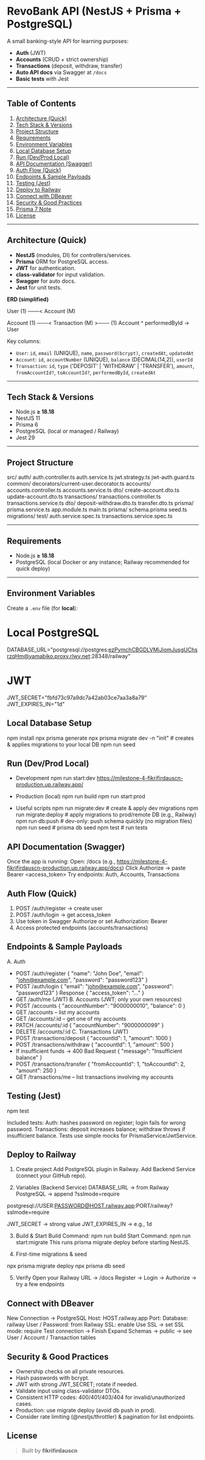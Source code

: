 # RevoBank API (NestJS + Prisma + PostgreSQL)

A small banking-style API for learning purposes:
- **Auth** (JWT)
- **Accounts** (CRUD + strict ownership)
- **Transactions** (deposit, withdraw, transfer)
- **Auto API docs** via Swagger at `/docs`
- **Basic tests** with Jest

---

## Table of Contents
1. [Architecture (Quick)](#architecture-quick)
2. [Tech Stack & Versions](#tech-stack--versions)
3. [Project Structure](#project-structure)
4. [Requirements](#requirements)
5. [Environment Variables](#environment-variables)
6. [Local Database Setup](#local-database-setup)
7. [Run (Dev/Prod Local)](#run-devprod-local)
8. [API Documentation (Swagger)](#api-documentation-swagger)
9. [Auth Flow (Quick)](#auth-flow-quick)
10. [Endpoints & Sample Payloads](#endpoints--sample-payloads)
11. [Testing (Jest)](#testing-jest)
12. [Deploy to Railway](#deploy-to-railway)
13. [Connect with DBeaver](#connect-with-dbeaver)
14. [Security & Good Practices](#security--good-practices)
15. [Prisma 7 Note](#prisma-7-note)
16. [License](#license)

---

## Architecture (Quick)

- **NestJS** (modules, DI) for controllers/services.
- **Prisma** ORM for PostgreSQL access.
- **JWT** for authentication.
- **class-validator** for input validation.
- **Swagger** for auto docs.
- **Jest** for unit tests.

**ERD (simplified)**

User (1) ───< Account (M)

Account (1) ───< Transaction (M) >─── (1) Account
^ performedById -> User


Key columns:
- `User`: `id`, `email` (UNIQUE), `name`, `password(bcrypt)`, `createdAt`, `updatedAt`
- `Account`: `id`, `accountNumber` (UNIQUE), `balance` (DECIMAL(14,2)), `userId`
- `Transaction`: `id`, `type` ('DEPOSIT' | 'WITHDRAW' | 'TRANSFER'), `amount`, `fromAccountId?`, `toAccountId?`, `performedById`, `createdAt`

---

## Tech Stack & Versions
- Node.js **≥ 18.18**
- NestJS 11
- Prisma 6
- PostgreSQL (local or managed / Railway)
- Jest 29

---

## Project Structure

src/
auth/
auth.controller.ts
auth.service.ts
jwt.strategy.ts
jwt-auth.guard.ts
common/
decorators/current-user.decorator.ts
accounts/
accounts.controller.ts
accounts.service.ts
dto/
create-account.dto.ts
update-account.dto.ts
transactions/
transactions.controller.ts
transactions.service.ts
dto/
deposit-withdraw.dto.ts
transfer.dto.ts
prisma/
prisma.service.ts
app.module.ts
main.ts
prisma/
schema.prisma
seed.ts
migrations/
test/
auth.service.spec.ts
transactions.service.spec.ts

---

## Requirements
- Node.js **≥ 18.18**
- PostgreSQL (local Docker or any instance; Railway recommended for quick deploy)

---

## Environment Variables

Create a `.env` file (for **local**):

# Local PostgreSQL
DATABASE_URL="postgresql://postgres:ezPymchCBGDLVMiJiomJusgUChsrzqHm@yamabiko.proxy.rlwy.net:28348/railway"

# JWT
JWT_SECRET="fbfd73c97a9dc7a42ab03ce7aa3a8a79"
JWT_EXPIRES_IN="1d"

## Local Database Setup

npm install
npx prisma generate
npx prisma migrate dev -n "init"   # creates & applies migrations to your local DB
npm run seed 

## Run (Dev/Prod Local)

- Development
npm run start:dev
 https://milestone-4-fikrifirdauscn-production.up.railway.app/

- Production (local)
npm run build
npm run start:prod

- Useful scripts
npm run migrate:dev        # create & apply dev migrations
npm run migrate:deploy     # apply migrations to prod/remote DB (e.g., Railway)
npm run db:push            # dev-only: push schema quickly (no migration files)
npm run seed               # prisma db seed
npm test                   # run tests

## API Documentation (Swagger)

Once the app is running:
Open: /docs (e.g., https://milestone-4-fikrifirdauscn-production.up.railway.app/docs)
Click Authorize → paste Bearer <access_token>
Try endpoints: Auth, Accounts, Transactions

## Auth Flow (Quick)

1. POST /auth/register → create user
2. POST /auth/login → get access_token
3. Use token in Swagger Authorize or set Authorization: Bearer <token>
4. Access protected endpoints (accounts/transactions)

## Endpoints & Sample Payloads

A. Auth
  - POST /auth/register
  { "name": "John Doe", "email": "john@example.com", "password": "password123" }
  - POST /auth/login
  { "email": "john@example.com", "password": "password123" }
  Response
  { "access_token": "..." }
  - GET /auth/me (JWT)
B. Accounts (JWT; only your own resources)
  - POST /accounts
  { "accountNumber": "9000000010", "balance": 0 }
  - GET /accounts – list my accounts
  - GET /accounts/:id – get one of my accounts
  - PATCH /accounts/:id
  { "accountNumber": "9000000099" }
  - DELETE /accounts/:id
C. Transactions (JWT)
  - POST /transactions/deposit
  { "accountId": 1, "amount": 1000 }
  - POST /transactions/withdraw
  { "accountId": 1, "amount": 500 }
  - If insufficient funds → 400 Bad Request
  { "message": "Insufficient balance" }
  - POST /transactions/transfer
  { "fromAccountId": 1, "toAccountId": 2, "amount": 250 }
  - GET /transactions/me – list transactions involving my accounts

## Testing (Jest)

npm test

Included tests:
Auth: hashes password on register; login fails for wrong password.
Transactions: deposit increases balance; withdraw throws if insufficient balance.
Tests use simple mocks for PrismaService/JwtService.

## Deploy to Railway

1) Create project
Add PostgreSQL plugin in Railway.
Add Backend Service (connect your GitHub repo).

2) Variables (Backend Service)
DATABASE_URL → from Railway PostgreSQL → append ?sslmode=require

postgresql://USER:PASSWORD@HOST.railway.app:PORT/railway?sslmode=require

JWT_SECRET → strong value
JWT_EXPIRES_IN → e.g., 1d

3) Build & Start
Build Command: npm run build
Start Command: npm run start:migrate
This runs prisma migrate deploy before starting NestJS.

4) First-time migrations & seed

npx prisma migrate deploy
npx prisma db seed

5) Verify
Open your Railway URL → /docs
Register → Login → Authorize → try a few endpoints

## Connect with DBeaver

New Connection → PostgreSQL
Host: HOST.railway.app
Port: <PORT from Railway>
Database: railway
User / Password: from Railway
SSL: enable Use SSL → set SSL mode: require
Test connection → Finish
Expand Schemas → public → see User / Account / Transaction tables

## Security & Good Practices
- Ownership checks on all private resources.
- Hash passwords with bcrypt.
- JWT with strong JWT_SECRET; rotate if needed.
- Validate input using class-validator DTOs.
- Consistent HTTP codes: 400/401/403/404 for invalid/unauthorized cases.
- Production: use migrate deploy (avoid db push in prod).
- Consider rate limiting (@nestjs/throttler) & pagination for list endpoints.

## License
> Built by **fikrifirdauscn**


